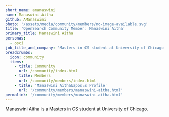 ```yaml
---
short_name: amanaswini
name: Manaswini Aitha
github: AManaswini
photo: '/assets/media/community/members/no-image-available.svg'
title: 'OpenSearch Community Member: Manaswini Aitha'
primary_title: Manaswini Aitha
personas:
  - osci
job_title_and_company: 'Masters in CS student at University of Chicago'
breadcrumbs:
  icon: community
  items:
    - title: Community
      url: /community/index.html
    - title: Members
      url: /community/members/index.html
    - title: 'Manaswini Aitha&apos;s Profile'
      url: '/community/members/manaswini-aitha.html'
permalink: '/community/members/manaswini-aitha.html'
---
```


Manaswini Aitha is a Masters in CS student at University of Chicago.